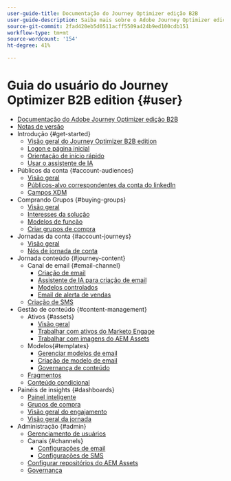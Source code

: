 ```yaml
---
user-guide-title: Documentação do Journey Optimizer edição B2B
user-guide-description: Saiba mais sobre o Adobe Journey Optimizer edição B2B e como você pode usá-lo para orquestrar jornadas de conta e de grupo de compra usando a IA gerativa integrada e a automação líder do setor.
source-git-commit: 2fad420eb5d0511acff5509a424b9ed100cdb151
workflow-type: tm+mt
source-wordcount: '154'
ht-degree: 41%

---
```



# Guia do usuário do Journey Optimizer B2B edition {#user}

+ [Documentação do Adobe Journey Optimizer edição B2B](guide-overview.md)
+ [Notas de versão](./release-notes/release-notes.md)
+ Introdução {#get-started}
   + [Visão geral do Journey Optimizer B2B edition](about-journey-optimizer-b2b-edition.md)
   + [Logon e página inicial](home-page.md)
   + [Orientação de início rápido](./start/get-started.md)
   + [Usar o assistente de IA](./start/ai-assistant.md)
+ Públicos da conta {#account-audiences}
   + [Visão geral](./audiences/account-audience-overview.md)
   + [Públicos-alvo correspondentes da conta do linkedIn](./data/linkedin-account-matched-audiences.md)
   + [Campos XDM](./data/field-mapping.md)
+ Comprando Grupos {#buying-groups}
   + [Visão geral](./buying-groups/buying-groups-overview.md)
   + [Interesses da solução](./buying-groups/solution-interests.md)
   + [Modelos de função](./buying-groups/buying-groups-role-templates.md)
   + [Criar grupos de compra](./buying-groups/buying-groups-create.md)
+ Jornadas da conta {#account-journeys}
   + [Visão geral](./journeys/journey-overview.md)
   + [Nós de jornada de conta](./journeys/journey-nodes.md)
+ Jornada conteúdo {#journey-content}
   + Canal de email {#email-channel}
      + [Criação de email](./content/email-authoring.md)
      + [Assistente de IA para criação de email](./content/ai-assistant-emails.md)
      + [Modelos controlados](./content/email-authoring-governance.md)
      + [Email de alerta de vendas](./content/sales-alert-email.md)
   + [Criação de SMS](./content/sms-authoring.md)
+ Gestão de conteúdo {#content-management}
   + Ativos {#assets}
      + [Visão geral](./content/assets-overview.md)
      + [Trabalhar com ativos do Marketo Engage](./content/marketo-engage-design-studio.md)
      + [Trabalhar com imagens do AEM Assets](./content/aem-assets.md)
   + Modelos{#templates}
      + [Gerenciar modelos de email](./content/email-templates.md)
      + [Criação de modelo de email](./content/email-template-authoring.md)
      + [Governança de conteúdo](./content/template-content-governance.md)
   + [Fragmentos](./content/fragments.md)
   + [Conteúdo condicional](./content/conditional-content.md)
+ Painéis de insights {#dashboards}
   + [Painel inteligente](./dashboards/intelligent-dashboard.md)
   + [Grupos de compra](./dashboards/buying-groups-dashboard.md)
   + [Visão geral do engajamento](./dashboards/engagement-dashboard.md)
   + [Visão geral da jornada](./dashboards/journeys-dashboard.md)
+ Administração {#admin}
   + [Gerenciamento de usuários](./admin/user-management.md)
   + Canais {#channels}
      + [Configurações de email](./admin/configure-channels-emails.md)
      + [Configurações de SMS](./admin/configure-channels-sms.md)
   + [Configurar repositórios do AEM Assets](./admin/configure-aem-repositories.md)
   + [Governança](./admin/governance.md)
